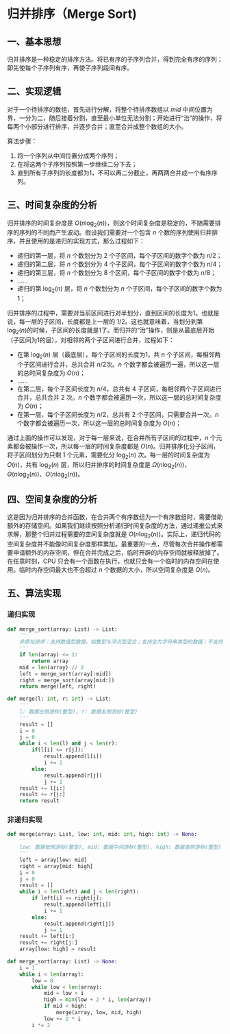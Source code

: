 # 归并排序（Merge Sort)

## 一、基本思想

归并排序是一种稳定的排序方法。将已有序的子序列合并，得到完全有序的序列；即先使每个子序列有序，再使子序列段间有序。

## 二、实现逻辑

对于一个待排序的数组，首先进行分解，将整个待排序数组以 $mid$ 中间位置为界，一分为二，随后接着分割，直至最小单位无法分割；开始进行“治”的操作，将每两个小部分进行排序，并逐步合并；直至合并成整个数组的大小。

算法步骤：

1. 将一个序列从中间位置分成两个序列；
2. 在将这两个子序列按照第一步继续二分下去；
3. 直到所有子序列的长度都为1，不可以再二分截止，再两两合并成一个有序序列。

## 三、时间复杂度的分析

归并排序的时间复杂度是 $O(n \log_2(n))$，则这个时间复杂度是稳定的，不随需要排序的序列的不同而产生波动。假设我们需要对一个包含 $n$ 个数的序列使用归并排序，并且使用的是递归的实现方式，那么过程如下：

- 递归的第一层，将 $n$ 个数划分为 $2$ 个子区间，每个子区间的数字个数为 $n/2$；
- 递归的第二层，将 $n$ 个数划分为 $4$ 个子区间，每个子区间的数字个数为 $n/4$；
- 递归的第三层，将 $n$ 个数划分为 $8$ 个区间，每个子区间的数字个数为 $n/8$；
- ......
- 递归的第 $\log_2(n)$ 层，将 $n$ 个数划分为 $n$ 个子区间，每个子区间的数字个数为1；

归并排序的过程中，需要对当前区间进行对半划分，直到区间的长度为1。也就是说，每一层的子区间，长度都是上一层的 $1/2$。这也就意味着，当划分到第 $\log_2(n)$的时候，子区间的长度就是1了。而归并的“治”操作，则是从最底层开始（子区间为1的层），对相邻的两个子区间进行合并，过程如下：

- 在第 $\log_2(n)$ 层（最底层），每个子区间的长度为1，共 $n$ 个子区间，每相邻两个子区间进行合并，总共合并 $n/2$次。$n$ 个数字都会被遍历一遍，所以这一层的总时间复杂度为 $O(n)$；
- ......
- 在第二层，每个子区间长度为 $n/4$，总共有 $4$ 子区间，每相邻两个子区间进行合并，总共合并 $2$ 次。$n$ 个数字都会被遍历一次，所以这一层的总时间复杂度为 $O(n)$；
- 在第一层，每个子区间长度为 $n/2$，总共有 $2$ 个子区间，只需要合并一次。$n$ 个数字都会被遍历一次，所以这一层的总时间复杂度为 $O(n)$；

通过上面的操作可以发现，对于每一层来说，在合并所有子区间的过程中，$n$ 个元素都会被操作一次，所以每一层的时间复杂度都是 $O(n)$。归并排序化分子区间，将子区间划分为只剩 $1$ 个元素，需要化分 $\log_2(n)$ 次。每一层的时间复杂度为 $O(n)$，共有 $\log_2(n)$ 层，所以归并排序的时间复杂度是 $\Omega(n \log_2(n))$、$\Theta(n \log_2(n))$、$O(n \log_2(n))$。

## 四、空间复杂度的分析

这是因为归并排序的合并函数，在合并两个有序数组为一个有序数组时，需要借助额外的存储空间。如果我们继续按照分析递归时间复杂度的方法，通过递推公式来求解，那整个归并过程需要的空间复杂度就是 $O(n \log_2(n))$。实际上，递归代码的空间复杂度并不能像时间复杂度那样累加。最重要的一点，尽管每次合并操作都需要申请额外的内存空间，但在合并完成之后，临时开辟的内存空间就被释放掉了。在任意时刻，CPU 只会有一个函数在执行，也就只会有一个临时的内存空间在使用。临时内存空间最大也不会超过 $n$ 个数据的大小，所以空间复杂度是 $O(n)$。

## 五、算法实现

### 递归实现

```python
def merge_sort(array: List) -> List:
    '''
    非原址排序：支持数值型数据，如整型与浮点型混合；支持全为字符串类型的数据；不支持字符串型与数值型混合。
    '''
    if len(array) <= 1:
        return array
    mid = len(array) // 2
    left = merge_sort(array[:mid])
    right = merge_sort(array[mid:])
    return merge(left, right)

def merge(l: int, r: int) -> List:
    '''
    l: 数据左侧游标(整型), r: 数据右侧游标(整型)
    '''
    result = []
    i = 0
    j = 0
    while i < len(l) and j < len(r):
        if(l[i] <= r[j]):
            result.append(l[i])
            i += 1
        else:
            result.append(r[j])
            j += 1
    result += l[i:]
    result += r[j:]
    return result
```

### 非递归实现

```python
def merge(array: List, low: int, mid: int, high: int) -> None:
    '''
    low: 数据低侧游标(整型), mid: 数据中间游标(整型), high: 数据高侧游标(整型)
    '''
    left = array[low: mid]
    right = array[mid: high]
    i = 0
    j = 0
    result = []
    while i < len(left) and j < len(right):
        if left[i] <= right[j]:
            result.append(left[i])
            i += 1
        else:
            result.append(right[j])
            j += 1
    result += left[i:]
    result += right[j:]
    array[low: high] = result

def merge_sort(array: List) -> None:
    i = 1
    while i < len(array):
        low = 0
        while low < len(array):
            mid = low + i
            high = min(low + 2 * i, len(array))
            if mid < high:
                merge(array, low, mid, high)
            low += 2 * i
        i *= 2
```